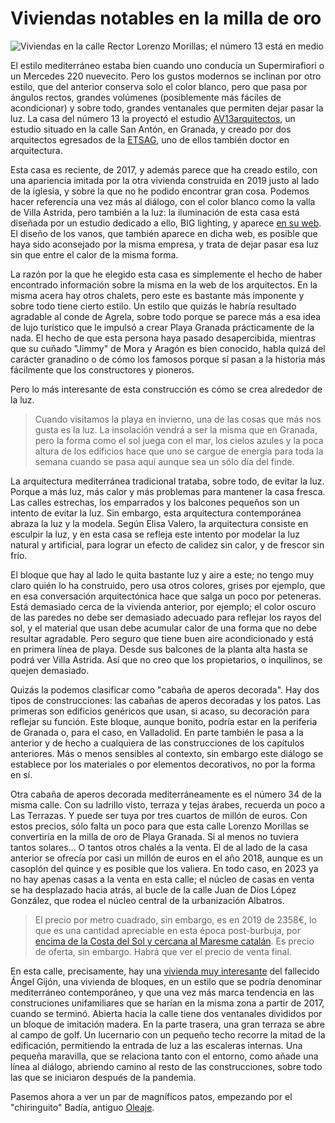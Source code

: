 # Viviendas notables en la milla de oro

![Viviendas en la calle Rector Lorenzo Morillas; el número 13 está en medio](img/viviendas-rector-lorenzo-morillas.jpg)

El estilo mediterráneo estaba bien cuando uno conducía un
Supermirafiori o un Mercedes 220 nuevecito. Pero los gustos modernos
se inclinan por otro estilo, que del anterior conserva solo el color
blanco, pero que pasa por ángulos rectos, grandes volúmenes
(posiblemente más fáciles de acondicionar) y sobre todo, grandes
ventanales que permiten dejar pasar la luz. La casa del número 13 la
proyectó el estudio
[AV13arquitectos](http://www.av13arquitectos.es/casa-playa-granada.html),
un estudio situado en la calle San Antón, en Granada, y creado por dos
arquitectos egresados de la [ETSAG](https://etsag.ugr.es), uno de
ellos también doctor en arquitectura.

Esta casa es reciente, de 2017, y además parece que ha creado
estilo, con una apariencia imitada por la otra vivienda construida en
2019 justo al lado de la iglesia, y sobre la que no he podido
encontrar gran cosa. Podemos hacer referencia una vez más al diálogo,
con el color blanco como la valla de Villa Astrida, pero también a la
luz: la iluminación de esta casa está diseñada por un estudio dedicado
a ello, BIG lighting, y aparece [en su
web](https://www.biglighting.es/proyectos/vivienda-en-playa-granada/). El
diseño de los vanos, que también aparece en dicha web, es posible que
haya sido aconsejado por la misma empresa, y trata de dejar pasar esa
luz sin que entre el calor de la misma forma.

La razón por la que he elegido esta casa es simplemente el hecho de
haber encontrado información sobre la misma en la web de los
arquitectos. En la misma acera hay otros chalets, pero este es
bastante más imponente y sobre todo tiene cierto estilo. Un estilo que
quizás le habría resultado agradable al conde de Agrela, sobre todo
porque se parece más a esa idea de lujo turístico que le impulsó a
crear Playa Granada prácticamente de la nada. El hecho de que esta
persona haya pasado desapercibida, mientras que su cuñado "Jimmy" de
Mora y Aragón es bien conocido, habla quizá del carácter granadino o
de cómo los famosos porque sí pasan a la historia más fácilmente que
los constructores y pioneros.

Pero lo más interesante de esta construcción es cómo se crea alrededor
de la luz.

> Cuando visitamos la playa en invierno, una de las cosas que más nos
> gusta es la luz. La insolación vendrá a ser la misma que en Granada,
> pero la forma como el sol juega con el mar, los cielos azules y la
> poca altura de los edificios hace que uno se cargue de energía para
> toda la semana cuando se pasa aquí aunque sea un sólo día del finde.

La arquitectura mediterránea tradicional trataba, sobre todo, de
evitar la luz. Porque a más luz, más calor y más problemas para
mantener la casa fresca. Las calles estrechas, los emparrados y los
balcones pequeños son un intento de evitar la luz. Sin embargo, esta
arquitectura contemporánea abraza la luz y la modela. Según Elisa
Valero, la arquitectura consiste en esculpir la luz, y en esta casa se
refleja este intento por modelar la luz natural y artificial, para
lograr un efecto de calidez sin calor, y de frescor sin frío.

El bloque que hay al lado le quita bastante luz y aire a este; no
tengo muy claro quién lo ha construido, pero usa otros colores, grises
por ejemplo, que en esa conversación arquitectónica hace que salga un
poco por peteneras. Está demasiado cerca de la vivienda anterior, por
ejemplo; el color oscuro de las paredes no debe ser demasiado adecuado
para reflejar los rayos del sol, y el material que usan debe acumular
calor de una forma que no debe resultar agradable. Pero seguro que
tiene buen aire acondicionado y está en primera línea de playa. Desde
sus balcones de la planta alta hasta se podrá ver Villa Astrida. Así
que no creo que los propietarios, o inquilinos, se quejen demasiado.

Quizás la podemos clasificar como "cabaña de aperos decorada". Hay dos
tipos de construcciones: las cabañas de aperos decoradas y los
patos. Las primeras son edificios genéricos que usan, si acaso, su
decoración para reflejar su función. Este bloque, aunque bonito,
podría estar en la periferia de Granada o, para el caso, en
Valladolid. En parte también le pasa a la anterior y de hecho a
cualquiera de las construcciones de los capítulos anteriores. Más o
menos sensibles al contexto, sin embargo este diálogo se establece por
los materiales o por elementos decorativos, no por la forma en sí.

Otra cabaña de aperos decorada mediterráneamente es el número 34 de la
misma calle. Con su ladrillo visto, terraza y tejas árabes, recuerda
un poco a Las Terrazas. Y puede ser tuya por tres cuartos de millón de
euros. Con estos precios, sólo falta un poco para que esta calle
Lorenzo Morillas se convertiría en la milla de oro de Playa
Granada. Si al menos no tuviera tantos solares... O tantos otros
chalés a la venta. El de al lado de la casa anterior se ofrecía por
casi un millón de euros en el año 2018, aunque es un casoplón del
quince y es posible que los valiera. En todo caso, en 2023 ya no hay
apenas casas a la venta en esta calle; el núcleo de casas en venta se
ha desplazado hacia atrás, al bucle de la calle Juan de Dios López
González, que rodea el núcleo central de la urbanización Albatros.

> El precio por metro cuadrado, sin embargo, es en 2019 de 2358€, lo
> que es una cantidad apreciable en esta época post-burbuja, por
> [encima de la Costa del Sol y cercana al Maresme
> catalán](https://www.elespanol.com/economia/empresas/20190727/comprar-mision-imposible-islas-peninsula-precios-nubes/416708810_0.html). Es
> precio de oferta, sin embargo. Habrá que ver el precio de venta
> final.

En esta calle, precisamente, hay una [vivienda muy
interesante](http://gijonarquitectura.blogspot.com/2017/03/seguimiento-de-obra-vivienda_7.html)
del fallecido Ángel Gijón, una vivienda de bloques, en un estilo que
se podría denominar mediterráneo contemporáneo, y que una vez más
marca tendencia en las construciones unifamiliares que se harían en la
misma zona a partir de 2017, cuando se terminó. Abierta hacia la calle
tiene dos ventanales divididos por un bloque de imitación madera. En
la parte trasera, una gran terraza se abre al campo de golf. Un
lucernario con un pequeño techo recorre la mitad de la edificación,
permitiendo la entrada de luz a las escaleras internas. Una pequeña
maravilla, que se relaciona tanto con el entorno, como añade una línea
al diálogo, abriendo camino al resto de las construcciones, sobre todo
las que se iniciaron después de la pandemia.

Pasemos ahora a ver un par de magníficos patos, empezando por el
"chiringuito" Badía, antiguo [Oleaje](Oleaje.md).

